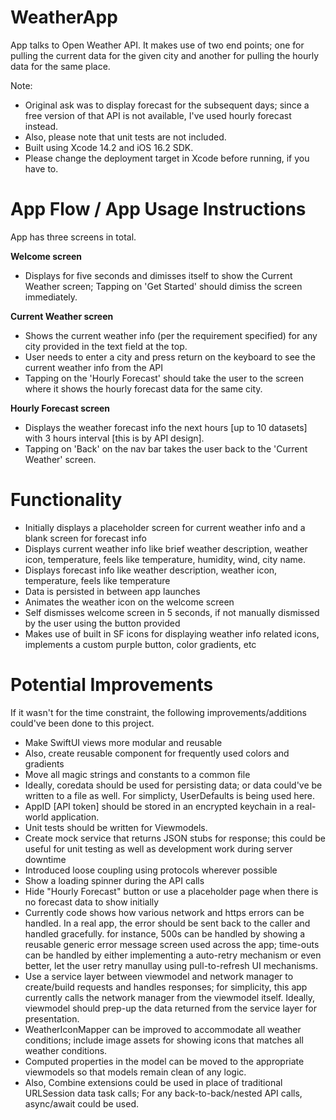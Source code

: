 # WeatherApp
App talks to Open Weather API.
It makes use of two end points; one for pulling the current data for the given city and another for pulling the hourly data for the same place.

Note: 
  - Original ask was to display forecast for the subsequent days; since a free version of that API is not available, I've used hourly forecast instead.
  - Also, please note that unit tests are not included.
  - Built using Xcode 14.2 and iOS 16.2 SDK.
  - Please change the deployment target in Xcode before running, if you have to.

# App Flow / App Usage Instructions

App has three screens in total.

**Welcome screen** 
  - Displays for five seconds and dimisses itself to show the Current Weather screen; Tapping on 'Get Started' should dimiss the screen immediately.

**Current Weather screen**
  - Shows the current weather info (per the requirement specified) for any city provided in the text field at the top.
  - User needs to enter a city and press return on the keyboard to see the current weather info from the API
  - Tapping on the 'Hourly Forecast' should take the user to the screen where it shows the hourly forecast data for the same city.

**Hourly Forecast screen**
  - Displays the weather forecast info the next hours [up to 10 datasets] with 3 hours interval [this is by API design].
  - Tapping on 'Back' on the nav bar takes the user back to the 'Current Weather' screen.

# Functionality
  - Initially displays a placeholder screen for current weather info and a blank screen for forecast info
  - Displays current weather info like brief weather description, weather icon, temperature, feels like temperature, humidity, wind, city name.
  - Displays forecast info like weather description, weather icon, temperature, feels like temperature
  - Data is persisted in between app launches
  - Animates the weather icon on the welcome screen
  - Self dismisses welcome screen in 5 seconds, if not manually dismissed by the user using the button provided
  - Makes use of built in SF icons for displaying weather info related icons, implements a custom purple button, color gradients, etc

# Potential Improvements
If it wasn't for the time constraint, the following improvements/additions could've been done to this project.
  - Make SwiftUI views more modular and reusable
  - Also, create reusable component for frequently used colors and gradients
  - Move all magic strings and constants to a common file
  - Ideally, coredata should be used for persisting data; or data could've be written to a file as well. For simplicty, UserDefaults is being used here.
  - AppID [API token] should be stored in an encrypted keychain in a real-world application.
  - Unit tests should be written for Viewmodels.
  - Create mock service that returns JSON stubs for response; this could be useful for unit testing as well as development work during server downtime
  - Introduced loose coupling using protocols wherever possible
  - Show a loading spinner during the API calls
  - Hide "Hourly Forecast" button or use a placeholder page when there is no forecast data to show initially
  - Currently code shows how various network and https errors can be handled. In a real app, the error should be sent back to the caller and handled gracefully.
    for instance, 500s can be handled by showing a reusable generic error message screen used across the app; time-outs can be handled by either implementing a auto-retry
    mechanism or even better, let the user retry manullay using pull-to-refresh UI mechanisms.
  - Use a service layer between viewmodel and network manager to create/build requests and handles responses; for simplicity, this app currently calls the network manager from the
    viewmodel itself. Ideally, viewmodel should prep-up the data returned from the service layer for presentation.
  - WeatherIconMapper can be improved to accommodate all weather conditions; include image assets for showing icons that matches all weather conditions.
  - Computed properties in the model can be moved to the appropriate viewmodels so that models remain clean of any logic.
  - Also, Combine extensions could be used in place of traditional URLSession data task calls; For any back-to-back/nested API calls, async/await could be used.
